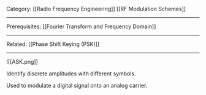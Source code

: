 Category: [[Radio Frequency Engineering]] [[RF Modulation Schemes]]
___
Prerequisites: [[Fourier Transform and Frequency Domain]]
___
Related: [[Phase Shift Keying (PSK)]]
___
![[ASK.png]]

Identify discrete amplitudes with different symbols. 

Used to modulate a digital signal onto an analog carrier. 